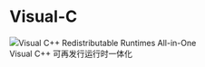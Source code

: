 # Visual-C
<img src="https://tpucdn.com/download/images/123_icon-v1693252339050.png">Visual C++ Redistributable Runtimes All-in-One<br>Visual C++ 可再发行运行时一体化
